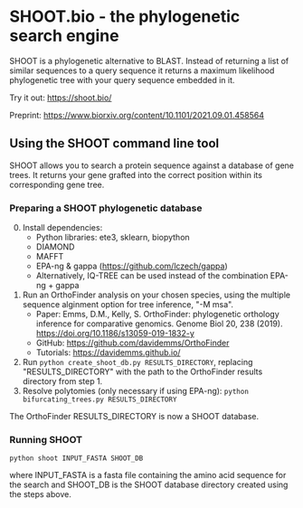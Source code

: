 # SHOOT.bio - the phylogenetic search engine

SHOOT is a phylogenetic alternative to BLAST. Instead of returning a list of similar sequences to a query sequence it returns a maximum likelihood phylogenetic tree with your query sequence embedded in it.

Try it out: https://shoot.bio/

Preprint: https://www.biorxiv.org/content/10.1101/2021.09.01.458564

## Using the SHOOT command line tool
SHOOT allows you to search a protein sequence against a database of gene trees. It returns your gene grafted into the correct position within its corresponding gene tree.

### Preparing a SHOOT phylogenetic database
0. Install dependencies:
    - Python libraries: ete3, sklearn, biopython 
    - DIAMOND
    - MAFFT
    - EPA-ng & gappa (https://github.com/lczech/gappa)
    - Alternatively, IQ-TREE can be used instead of the combination EPA-ng + gappa
2. Run an OrthoFinder analysis on your chosen species, using the multiple sequence alginment option for tree inference, "-M msa".
    - Paper: Emms, D.M., Kelly, S. OrthoFinder: phylogenetic orthology inference for comparative genomics. Genome Biol 20, 238 (2019). https://doi.org/10.1186/s13059-019-1832-y
    - GitHub: https://github.com/davidemms/OrthoFinder
    - Tutorials: https://davidemms.github.io/
3. Run `python create_shoot_db.py RESULTS_DIRECTORY`, replacing "RESULTS_DIRECTORY" with the path to the OrthoFinder results directory from step 1. 
4. Resolve polytomies (only necessary if using EPA-ng): `python bifurcating_trees.py RESULTS_DIRECTORY`

The OrthoFinder RESULTS_DIRECTORY is now a SHOOT database.

### Running SHOOT
```
python shoot INPUT_FASTA SHOOT_DB
```
where INPUT_FASTA is a fasta file containing the amino acid sequence for the search and SHOOT_DB is the SHOOT database directory created using the steps above.
